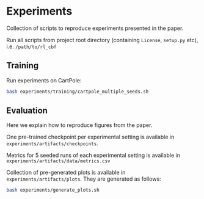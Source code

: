 # Experiments

Collection of scripts to reproduce experiments presented in the paper. 

Run all scripts from project root directory (containing `License`, `setup.py` etc), i.e. `/path/to/rl_cbf`

## Training

Run experiments on CartPole:

```bash
bash experiments/training/cartpole_multiple_seeds.sh 
```

## Evaluation

Here we explain how to reproduce figures from the paper. 

One pre-trained checkpoint per experimental setting is available in `experiments/artifacts/checkpoints`. 

Metrics for 5 seeded runs of each experimental setting is available in `experiments/artifacts/data/metrics.csv`

Collection of pre-generated plots is available in `experiments/artifacts/plots`. They are generated as follows:

```bash
bash experiments/generate_plots.sh
``` 
